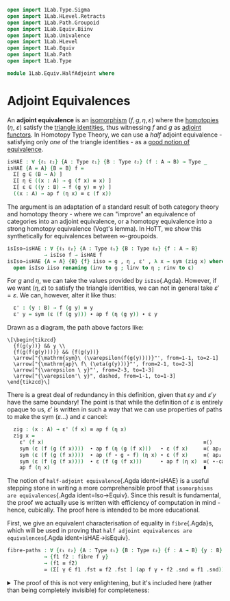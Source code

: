 ```agda
open import 1Lab.Type.Sigma
open import 1Lab.HLevel.Retracts
open import 1Lab.Path.Groupoid
open import 1Lab.Equiv.Biinv
open import 1Lab.Univalence
open import 1Lab.HLevel
open import 1Lab.Equiv
open import 1Lab.Path
open import 1Lab.Type

module 1Lab.Equiv.HalfAdjoint where
```

# Adjoint Equivalences

An **adjoint equivalence** is an [isomorphism] $(f, g, \eta,
\varepsilon)$ where the [homotopies] ($\eta$, $\varepsilon$) satisfy the
[triangle identities], thus witnessing $f$ and $g$ as [adjoint
functors]. In Homotopy Type Theory, we can use a _half_ adjoint
equivalence - satisfying only _one_ of the triangle identities - as a
[good notion of equivalence].

[isomorphism]: 1Lab.Equiv.html#isomorphisms-from-equivalences
[homotopies]: 1Lab.Path.html#dependent-functions
[triangle identities]: https://ncatlab.org/nlab/show/triangle+identities
[adjoint functors]: https://ncatlab.org/nlab/show/adjoint+functor
[good notion of equivalence]: 1Lab.Equiv.html#equivalences

```agda
isHAE : ∀ {ℓ₁ ℓ₂} {A : Type ℓ₁} {B : Type ℓ₂} (f : A → B) → Type _
isHAE {A = A} {B = B} f =
  Σ[ g ∈ (B → A) ]
  Σ[ η ∈ ((x : A) → g (f x) ≡ x) ]
  Σ[ ε ∈ ((y : B) → f (g y) ≡ y) ]
  ((x : A) → ap f (η x) ≡ ε (f x))
```

The argument is an adaptation of a standard result of both category
theory and homotopy theory - where we can "improve" an equivalence of
categories into an adjoint equivalence, or a homotopy equivalence into a
strong homotopy equivalence (Vogt's lemma). In HoTT, we show this
synthetically for equivalences between $\infty$-groupoids.

```agda
isIso→isHAE : ∀ {ℓ₁ ℓ₂} {A : Type ℓ₁} {B : Type ℓ₂} {f : A → B}
            → isIso f → isHAE f
isIso→isHAE {A = A} {B} {f} iiso = g , η , ε' , λ x → sym (zig x) where
  open isIso iiso renaming (inv to g ; linv to η ; rinv to ε)
```

For $g$ and $\eta$, we can take the values provided by `isIso`{.Agda}.
However, if we want $(\eta, \varepsilon)$ to satisfy the triangle
identities, we can not in general take $\varepsilon' = \varepsilon$.  We
can, however, alter it like thus:

```agda
  ε' : (y : B) → f (g y) ≡ y
  ε' y = sym (ε (f (g y))) ∙ ap f (η (g y)) ∙ ε y
```

Drawn as a diagram, the path above factors like:

~~~{.quiver}
\[\begin{tikzcd}
  {f(g(y))} && y \\
  {f(g(f(g(y))))} && {f(g(y))}
  \arrow["{\mathrm{sym}\ (\varepsilon(f(g(y))))}"', from=1-1, to=2-1]
  \arrow["{\mathrm{ap}\ f\ (\eta(g(y)))}"', from=2-1, to=2-3]
  \arrow["{\varepsilon \ y}"', from=2-3, to=1-3]
  \arrow["{\varepsilon'\ y}", dashed, from=1-1, to=1-3]
\end{tikzcd}\]
~~~

There is a great deal of redundancy in this definition, given that
$\varepsilon y$ and $\varepsilon' y$ have the same boundary! The point
is that while the definition of $\varepsilon$ is entirely opaque to us,
$\varepsilon'$ is written in such a way that we can use properties of
paths to make the $\mathrm{sym}\ (\varepsilon ...)$ and $\varepsilon$
cancel:

```agda
  zig : (x : A) → ε' (f x) ≡ ap f (η x)
  zig x =
    ε' (f x)                                                    ≡⟨⟩
    sym (ε (f (g (f x))))  ∙ ap f (η (g (f x)))   ∙ ε (f x)     ≡⟨ ap₂ _∙_ refl (ap₂ _∙_ (ap (ap f) (homotopy-invert η)) refl) ⟩
    sym (ε (f (g (f x))))  ∙ ap (f ∘ g ∘ f) (η x) ∙ ε (f x)     ≡⟨ ap₂ _∙_ refl (sym (homotopy-natural ε _)) ⟩
    sym (ε (f (g (f x))))  ∙ ε (f (g (f x)))      ∙ ap f (η x)  ≡⟨ ∙-cancel-l (ε (f (g (f x)))) (ap f (η x)) ⟩
    ap f (η x)                                                  ∎
```

The notion of `half-adjoint equivalence`{.Agda ident=isHAE} is a useful
stepping stone in writing a more comprehensible proof that `isomorphisms
are equivalences`{.Agda ident=Iso→Equiv}. Since this result is
fundamental, the proof we actually use is written with efficiency of
computation in mind - hence, cubically. The proof here is intended to be
more educational.

First, we give an equivalent characterisation of equality in
`fibre`{.Agda}s, which will be used in proving that `half adjoint
equivalences are equivalences`{.Agda ident=isHAE→isEquiv}.

```agda
fibre-paths : ∀ {ℓ₁ ℓ₂} {A : Type ℓ₁} {B : Type ℓ₂} {f : A → B} {y : B}
            → {f1 f2 : fibre f y}
            → (f1 ≡ f2)
            ≃ (Σ[ γ ∈ f1 .fst ≡ f2 .fst ] (ap f γ ∙ f2 .snd ≡ f1 .snd))
```

<details>
<summary>The proof of this is not very enlightening, but it's included
here (rather than being completely invisible) for
completeness:</summary>
```
fibre-paths {f = f} {y} {f1} {f2} =
  Path (fibre f y) f1 f2                                                       ≃⟨ Iso→Equiv Σ-Path-iso e¯¹ ⟩
  (Σ[ γ ∈ f1 .fst ≡ f2 .fst ] (subst (λ x₁ → f x₁ ≡ _) γ (f1 .snd) ≡ f2 .snd)) ≃⟨ Σ-ap-snd (λ x → pathToEquiv (lemma x)) ⟩
  (Σ[ γ ∈ f1 .fst ≡ f2 .fst ] (ap f γ ∙ f2 .snd ≡ f1 .snd))                    ≃∎
  where
    helper : (p' : f (f1 .fst) ≡ y)
           → (subst (λ x → f x ≡ y) refl (f1 .snd) ≡ p')
           ≡ (ap f refl ∙ p' ≡ f1 .snd)
    helper p' =
      subst (λ x → f x ≡ y) refl (f1 .snd) ≡ p' ≡⟨ ap₂ _≡_ (transport-refl _) refl ⟩
      (f1 .snd) ≡ p'                            ≡⟨ Iso→path (sym , iso sym (λ x → refl) (λ x → refl)) ⟩
      p' ≡ f1 .snd                              ≡⟨ ap₂ _≡_ (sym (∙-id-l _)) refl ⟩
      refl ∙ p' ≡ f1 .snd                       ≡⟨⟩
      ap f refl ∙ p' ≡ f1 .snd                  ∎

    lemma : ∀ {x'} {p'} → (γ : f1 .fst ≡ x')
          → (subst (λ x → f x ≡ _) γ (f1 .snd) ≡ p')
          ≡ (ap f γ ∙ p' ≡ f1 .snd)
    lemma {x'} {p'} p =
      J (λ x' γ → ∀ p' → (subst (λ x → f x ≡ _) γ (f1 .snd) ≡ p')
                       ≡ (ap f γ ∙ p' ≡ f1 .snd))
        helper p p'
```
</details>

Then, given an element $y : B$, we can construct a fibre of of $f$, and,
using the above characterisation of equality, prove that this fibre is a
centre of contraction:

```agda
isHAE→isEquiv : ∀ {ℓ₁ ℓ₂} {A : Type ℓ₁} {B : Type ℓ₂} {f : A → B}
              → isHAE f → isEquiv f
isHAE→isEquiv {A = A} {B} {f} (g , η , ε , zig) .isEqv y = contr fib contract where
  fib : fibre f y
  fib = g y , ε y
```

The fibre is given by $(g(y), ε(y))$, which we can prove equal to another
$(x, p)$ using a very boring calculation:

```agda
  contract : (fib₂ : fibre f y) → fib ≡ fib₂
  contract (x , p) = (fibre-paths e¯¹) .fst (x≡gy , path) where
    x≡gy = ap g (sym p) ∙ η x

    path : ap f (ap g (sym p) ∙ η x) ∙ p ≡ ε y
    path =
      ap f (ap g (sym p) ∙ η x) ∙ p               ≡⟨ ap₂ _∙_ (ap-comp-path (ap g (sym p)) (η x)) refl ∙ sym (∙-assoc _ _ _) ⟩
      ap (f ∘ g) (sym p) ∙ ap f (η x) ∙ p         ≡⟨ ap₂ _∙_ refl (ap₂ _∙_ (zig _) refl) ⟩ -- by the triangle identity
      ap (f ∘ g) (sym p) ∙ ε (f x)    ∙ p         ≡⟨ ap₂ _∙_ refl (homotopy-natural ε p)  ⟩ -- by naturality of ε
```

The calculation of `path`{.Agda} factors as a bunch of boring
adjustments to paths using the groupoid structure of types, and the two
interesting steps above: The triangle identity says that
$\mathrm{ap}(f)(\eta x) = \varepsilon(f x)$, and naturality of
$\varepsilon$ lets us "push it past $p$" to get something we can cancel:

```agda
      ap (f ∘ g) (sym p) ∙ ap (f ∘ g) p ∙ ε y     ≡⟨ ∙-assoc _ _ _ ⟩
      (ap (f ∘ g) (sym p) ∙ ap (f ∘ g) p) ∙ ε y   ≡⟨ ap₂ _∙_ (sym (ap-comp-path {f = f ∘ g} (sym p) p)) refl ⟩
      ap (f ∘ g) (sym p ∙ p) ∙ ε y                ≡⟨ ap₂ _∙_ (ap (ap (f ∘ g)) (∙-inv-r _)) refl ⟩
      ap (f ∘ g) refl ∙ ε y                       ≡⟨⟩
      refl ∙ ε y                                  ≡⟨ ∙-id-l (ε y) ⟩
      ε y                                         ∎
```

Putting these together, we get an alternative definition of
`isIso→isEquiv`{.Agda}:

```agda
isIso→isEquiv' : ∀ {ℓ₁ ℓ₂} {A : Type ℓ₁} {B : Type ℓ₂} {f : A → B}
               → isIso f → isEquiv f
isIso→isEquiv' = isHAE→isEquiv ∘ isIso→isHAE
```

<!--
```agda
_ = isIso→isEquiv
```
-->
